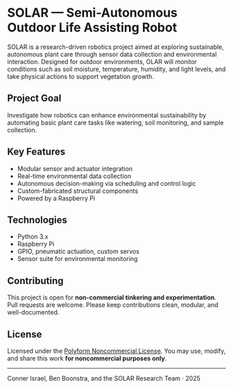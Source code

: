 # SOLAR — Semi-Autonomous Outdoor Life Assisting Robot

SOLAR is a research-driven robotics project aimed at exploring sustainable, autonomous plant care through sensor data collection and environmental interaction. Designed for outdoor environments, OLAR will monitor conditions such as soil moisture, temperature, humidity, and light levels, and take physical actions to support vegetation growth.

## Project Goal

Investigate how robotics can enhance environmental sustainability by automating basic plant care tasks like watering, soil monitoring, and sample collection.

## Key Features

- Modular sensor and actuator integration
- Real-time environmental data collection
- Autonomous decision-making via scheduling and control logic
- Custom-fabricated structural components
- Powered by a Raspberry Pi

## Technologies

- Python 3.x
- Raspberry Pi
- GPIO, pneumatic actuation, custom servos
- Sensor suite for environmental monitoring

## Contributing

This project is open for **non-commercial tinkering and experimentation**. Pull requests are welcome. Please keep contributions clean, modular, and well-documented.

## License

Licensed under the [Polyform Noncommercial License](https://polyformproject.org/licenses/noncommercial/1.0.0/). You may use, modify, and share this work **for noncommercial purposes only**.

---
Conner Israel, Ben Boonstra, and the SOLAR Research Team · 2025
